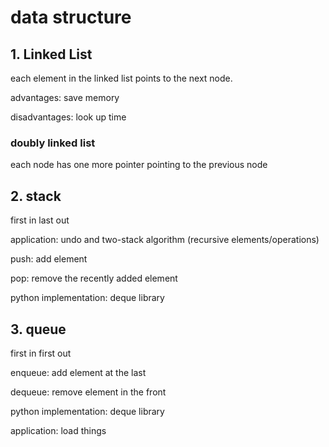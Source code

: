 # data structure

## 1. Linked List
each element in the linked list points to the next node.

advantages: save memory

disadvantages: look up time

### doubly linked list
each node has one more pointer pointing to the previous node

## 2. stack
first in last out

application: undo and two-stack algorithm (recursive elements/operations)

push: add element

pop: remove the recently added element

python implementation: deque library
## 3. queue

first in first out

enqueue: add element at the last

dequeue: remove element in the front

python implementation: deque library

application: load things 